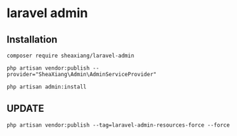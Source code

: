# laravel admin

## Installation

```
composer require sheaxiang/laravel-admin
```

```
php artisan vendor:publish --provider="SheaXiang\Admin\AdminServiceProvider"
```

```
php artisan admin:install
```
## UPDATE

``` 
php artisan vendor:publish --tag=laravel-admin-resources-force --force
```
